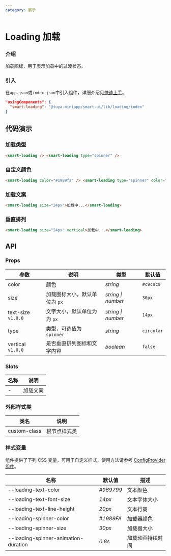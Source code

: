 ```yaml
---
category: 展示
---
```


# Loading 加载

### 介绍

加载图标，用于表示加载中的过渡状态。

### 引入

在`app.json`或`index.json`中引入组件，详细介绍见[快速上手](/material/smartui?comId=help-getting-started&appType=miniapp)。

```json
"usingComponents": {
  "smart-loading": "@tuya-miniapp/smart-ui/lib/loading/index"
}
```

## 代码演示

### 加载类型

```html
<smart-loading /> <smart-loading type="spinner" />
```

### 自定义颜色

```html
<smart-loading color="#1989fa" /> <smart-loading type="spinner" color="#1989fa" />
```

### 加载文案

```html
<smart-loading size="24px">加载中...</smart-loading>
```

### 垂直排列

```html
<smart-loading size="24px" vertical>加载中...</smart-loading>
```

## API

### Props

| 参数               | 说明                          | 类型               | 默认值     |
| ------------------ | ----------------------------- | ------------------ | ---------- |
| color              | 颜色                          | _string_           | `#c9c9c9`  |
| size               | 加载图标大小，默认单位为 `px` | _string \| number_ | `30px`     |
| text-size `v1.0.0` | 文字大小，默认单位为为 `px`   | _string \| number_ | `14px`     |
| type               | 类型，可选值为 `spinner`      | _string_           | `circular` |
| vertical `v1.0.0`  | 是否垂直排列图标和文字内容    | _boolean_          | `false`    |

### Slots

| 名称 | 说明     |
| ---- | -------- |
| -    | 加载文案 |

### 外部样式类

| 类名         | 说明         |
| ------------ | ------------ |
| custom-class | 根节点样式类 |

### 样式变量

组件提供了下列 CSS 变量，可用于自定义样式，使用方法请参考 [ConfigProvider 组件](/material/smartui?comId=config-provider&appType=miniapp)。

| 名称                          | 默认值                                 | 描述 |
| ----------------------------- | -------------------------------------- | ---- |
| --loading-text-color | _#969799_ | 文本颜色 |
| --loading-text-font-size | _14px_ | 文本字体大小 |
| --loading-text-line-height | _20px_ | 文本行高 |
| --loading-spinner-color | _#1989FA_ | 加载器颜色 |
| --loading-spinner-size | _30px_ | 加载器大小 |
| --loading-spinner-animation-duration | _0.8s_ | 加载动画持续时间 |